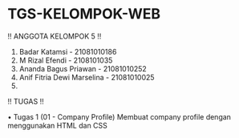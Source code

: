 # TGS-KELOMPOK-WEB

  !!  ANGGOTA KELOMPOK 5  !!
  
  1. Badar Katamsi - 21081010186
  2. M Rizal Efendi - 2108101035
  3. Ananda Bagus Priawan - 21081010252
  4. Anif Fitria Dewi Marselina - 21081010025
  5.
  
  
  !!  TUGAS !!
  
  • Tugas 1 (01 - Company Profile)
    Membuat company profile dengan menggunakan HTML dan CSS
  
